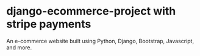 # django-ecommerce-project with stripe payments
An e-commerce website built using Python, Django, Bootstrap, Javascript, and more. 
